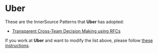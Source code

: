 # Uber

These are the InnerSource Patterns that **Uber** has adopted:

* [Transparent Cross-Team Decision Making using RFCs](../patterns/2-structured/transparent-cross-team-decision-making-using-rfcs.md)

If you work at **Uber** and want to modify the list above, please follow [these instructions](./README.md).
